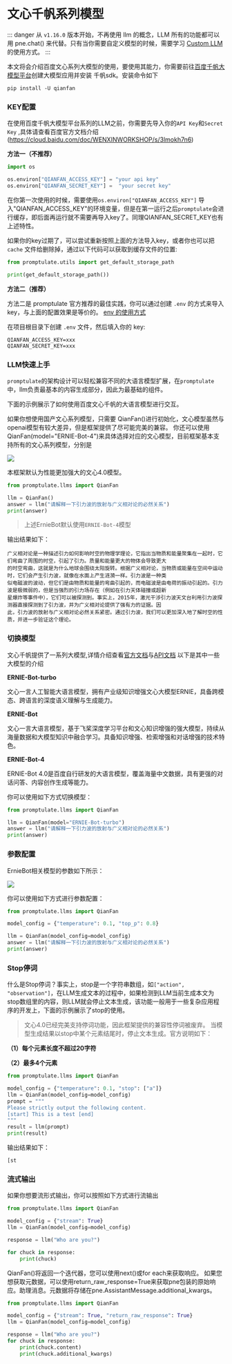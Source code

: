 # 文心千帆系列模型

::: danger
从 `v1.16.0` 版本开始，不再使用 llm 的概念，LLM 所有的功能都可以用 pne.chat() 来代替。只有当你需要自定义模型的时候，需要学习 [Custom LLM](modules/llm/custom_llm.md#custom-llm) 的使用方式。
:::

本文将会介绍百度文心系列大模型的使用，要使用其能力，你需要前往[百度千帆大模型平台](https://console.bce.baidu.com/qianfan/ais/console/applicationConsole/application)创建大模型应用并安装
千帆sdk。安装命令如下

```shell script
pip install -U qianfan
```

### KEY配置

在使用百度千帆大模型平台系列的LLM之前，你需要先导入你的`API Key`和`Secret Key` ,具体请查看百度官方文档介绍(https://cloud.baidu.com/doc/WENXINWORKSHOP/s/3lmokh7n6)

**方法一（不推荐）**

```python
import os

os.environ["QIANFAN_ACCESS_KEY"] = "your api key"
os.environ["QIANFAN_SECRET_KEY"] =  "your secret key"
```

在你第一次使用的时候，需要使用`os.environ["QIANFAN_ACCESS_KEY"]` 导入"QIANFAN_ACCESS_KEY"的环境变量，但是在第一运行之后`promptulate`会进行缓存，即后面再运行就不需要再导入key了。同理QIANFAN_SECRET_KEY也有上述特性。

如果你的key过期了，可以尝试重新按照上面的方法导入key，或者你也可以把 `cache` 文件给删除掉，通过以下代码可以获取到缓存文件的位置:

```python
from promptulate.utils import get_default_storage_path

print(get_default_storage_path())
```

**方法二（推荐）**

方法二是 promptulate 官方推荐的最佳实践，你可以通过创建 `.env` 的方式来导入 key，与上面的配置效果是等价的。 [env 的使用方式](https://github.com/theskumar/python-dotenv)

在项目根目录下创建 `.env` 文件，然后填入你的 key:

```text
QIANFAN_ACCESS_KEY=xxx
QIANFAN_SECRET_KEY=xxx
```

### LLM快速上手

`promptulate`的架构设计可以轻松兼容不同的大语言模型扩展，在`promptulate`中，llm负责最基本的内容生成部分，因此为最基础的组件。

下面的示例展示了如何使用百度文心千帆的大语言模型进行交互。

如果你想使用国产文心系列模型，只需要 QianFan()进行初始化，文心模型虽然与openai模型有较大差异，但是框架提供了尽可能完美的兼容。
你还可以使用QianFan(model="ERNIE-Bot-4")来具体选择对应的文心模型，目前框架基本支持所有的文心系列模型，分别是

![](../../images/qianfan_model.png)

本框架默认为性能更加强大的文心4.0模型。


```python
from promptulate.llms import QianFan

llm = QianFan() 
answer = llm("请解释一下引力波的放射与广义相对论的必然关系")
print(answer)

```

> 上述ErnieBot默认使用`ERNIE-Bot-4`模型

输出结果如下：

```text
广义相对论是一种描述引力如何影响时空的物理学理论，它指出当物质和能量聚集在一起时，它们弯曲了周围的时空，引起了引力。质量和能量更大的物体会导致更大
的时空弯曲，这就是为什么地球会围绕太阳旋转。根据广义相对论，当物质或能量在空间中运动时，它们会产生引力波，就像在水面上产生涟漪一样。引力波是一种类
似电磁波的波动，但它们是由物质和能量的弯曲引起的，而电磁波是由电荷的振动引起的。引力波是极微弱的，但是当强烈的引力场存在（例如在引力天体碰撞或超新
星爆炸等事件中），它们可以被探测到。事实上，2015年，激光干涉引力波天文台利用引力波探测器直接探测到了引力波，并为广义相对论提供了强有力的证据。因
此，引力波的放射与广义相对论必然关系紧密。通过引力波，我们可以更加深入地了解时空的性质，并进一步验证这个理论。
```

### 切换模型

文心千帆提供了一系列大模型,详情介绍查看[官方文档](https://cloud.baidu.com/doc/WENXINWORKSHOP/s/Jlfmc9dit)与[API文档](https://cloud.baidu.com/doc/WENXINWORKSHOP/s/Nlks5zkzu)
以下是其中一些大模型的介绍

**ERNIE-Bot-turbo**

文心一言人工智能大语言模型，拥有产业级知识增强文心大模型ERNIE，具备跨模态、跨语言的深度语义理解与生成能力。

**ERNIE-Bot**

文心一言大语言模型，基于飞桨深度学习平台和文心知识增强的强大模型，持续从海量数据和大模型知识中融合学习。具备知识增强、检索增强和对话增强的技术特色。

**ERNIE-Bot-4**

ERNIE-Bot 4.0是百度自行研发的大语言模型，覆盖海量中文数据，具有更强的对话问答、内容创作生成等能力。

你可以使用如下方式切换模型：

```python
from promptulate.llms import QianFan

llm = QianFan(model="ERNIE-Bot-turbo") 
answer = llm("请解释一下引力波的放射与广义相对论的必然关系")
print(answer)
```

### 参数配置

ErnieBot相关模型的参数如下所示：

![](../../images/erniebot_param_1.png)

你可以使用如下方式进行参数配置：

```python
from promptulate.llms import QianFan

model_config = {"temperature": 0.1, "top_p": 0.8}

llm = QianFan(model_config=model_config) 
answer = llm("请解释一下引力波的放射与广义相对论的必然关系")
print(answer)
```

### Stop停词

什么是Stop停词？事实上，stop是一个字符串数组，如`["action", "observation"]`，在LLM生成文本的过程中，如果检测到LLM当前生成本文为stop数组里的内容，则LLM就会停止文本生成，该功能一般用于一些复杂应用程序的开发上，下面的示例展示了stop的使用。

> 文心4.0已经完美支持停词功能，因此框架提供的兼容性停词被废弃。
> 当模型生成结果以stop中某个元素结尾时，停止文本生成。官方说明如下：

**（1）每个元素长度不超过20字符**

**（2）最多4个元素**

```python
from promptulate.llms import QianFan

model_config = {"temperature": 0.1, "stop": ["a"]}
llm = QianFan(model_config=model_config)
prompt = """
Please strictly output the following content.
[start] This is a test [end]
"""
result = llm(prompt)
print(result)
```

输出结果如下：

```text
[st
```

### 流式输出

如果你想要流形式输出，你可以按照如下方式进行流输出

```python
from promptulate.llms import QianFan

model_config = {"stream": True}
llm = QianFan(model_config=model_config)

response = llm("Who are you?")

for chuck in response:
    print(chuck)
```

QianFan()将返回一个迭代器，您可以使用next()或for each来获取响应。
如果您想获取元数据，可以使用return_raw_response=True来获取pne包装的原始响应。助理消息。元数据将存储在pne.AssistantMessage.additional_kwargs。

```python
from promptulate.llms import QianFan

model_config = {"stream": True, "return_raw_response": True}
llm = QianFan(model_config=model_config)

response = llm("Who are you?")
for chuck in response:
    print(chuck.content)
    print(chuck.additional_kwargs)
```

